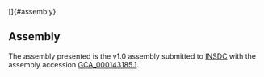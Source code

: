 []{#assembly}

Assembly
--------

The assembly presented is the v1.0 assembly submitted to
[INSDC](http://www.insdc.org) with the assembly accession
[GCA\_000143185.1](http://www.ebi.ac.uk/ena/data/view/GCA_000143185.1).
